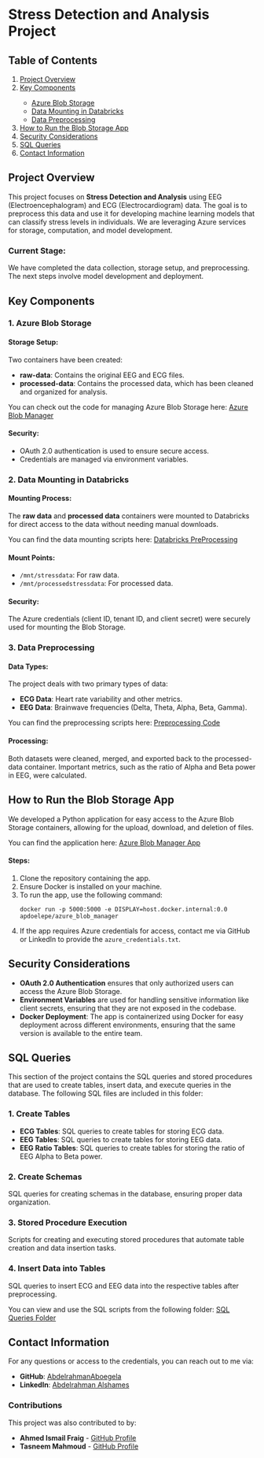 <!DOCTYPE html>
<html lang="en">
<head>
    <meta charset="UTF-8">
    <meta name="viewport" content="width=device-width, initial-scale=1.0">
    
</head>
<body>

<h1>Stress Detection and Analysis Project</h1>

<h2>Table of Contents</h2>
<ol>
    <li><a href="#project-overview">Project Overview</a></li>
    <li><a href="#key-components">Key Components</a></li>
    <ul>
        <li><a href="#1-azure-blob-storage">Azure Blob Storage</a></li>
        <li><a href="#2-data-mounting-in-databricks">Data Mounting in Databricks</a></li>
        <li><a href="#3-data-preprocessing">Data Preprocessing</a></li>
    </ul>
    <li><a href="#how-to-run-the-blob-storage-app">How to Run the Blob Storage App</a></li>
    <li><a href="#security-considerations">Security Considerations</a></li>
    <li><a href="#sql-queries">SQL Queries</a></li>
    <li><a href="#contact-information">Contact Information</a></li>
</ol>

<h2 id="project-overview">Project Overview</h2>
<p>This project focuses on <strong>Stress Detection and Analysis</strong> using EEG (Electroencephalogram) and ECG (Electrocardiogram) data. The goal is to preprocess this data and use it for developing machine learning models that can classify stress levels in individuals. We are leveraging Azure services for storage, computation, and model development.</p>

<h3>Current Stage:</h3>
<p>We have completed the data collection, storage setup, and preprocessing. The next steps involve model development and deployment.</p>

<h2 id="key-components">Key Components</h2>

<h3 id="1-azure-blob-storage">1. Azure Blob Storage</h3>

<h4>Storage Setup:</h4>
<p>Two containers have been created:</p>
<ul>
    <li><strong>raw-data</strong>: Contains the original EEG and ECG files.</li>
    <li><strong>processed-data</strong>: Contains the processed data, which has been cleaned and organized for analysis.</li>
</ul>
<p>You can check out the code for managing Azure Blob Storage here: <a href="https://github.com/AbdelrahmanAboegela/Depi-Graduation-Project/tree/main/Docker_Apps/azure_blob_manager">Azure Blob Manager</a></p>

<h4>Security:</h4>
<ul>
    <li>OAuth 2.0 authentication is used to ensure secure access.</li>
    <li>Credentials are managed via environment variables.</li>
</ul>

<h3 id="2-data-mounting-in-databricks">2. Data Mounting in Databricks</h3>

<h4>Mounting Process:</h4>
<p>The <strong>raw data</strong> and <strong>processed data</strong> containers were mounted to Databricks for direct access to the data without needing manual downloads.</p>
<p>You can find the data mounting scripts here: <a href="https://github.com/AbdelrahmanAboegela/Depi-Graduation-Project/tree/main/DataBricks_PreProcessing">Databricks PreProcessing</a></p>

<h4>Mount Points:</h4>
<ul>
    <li><code>/mnt/stressdata</code>: For raw data.</li>
    <li><code>/mnt/processedstressdata</code>: For processed data.</li>
</ul>

<h4>Security:</h4>
<p>The Azure credentials (client ID, tenant ID, and client secret) were securely used for mounting the Blob Storage.</p>

<h3 id="3-data-preprocessing">3. Data Preprocessing</h3>

<h4>Data Types:</h4>
<p>The project deals with two primary types of data:</p>
<ul>
    <li><strong>ECG Data</strong>: Heart rate variability and other metrics.</li>
    <li><strong>EEG Data</strong>: Brainwave frequencies (Delta, Theta, Alpha, Beta, Gamma).</li>
</ul>
<p>You can find the preprocessing scripts here: <a href="https://github.com/AbdelrahmanAboegela/Depi-Graduation-Project/tree/main/DataBricks_PreProcessing">Preprocessing Code</a></p>

<h4>Processing:</h4>
<p>Both datasets were cleaned, merged, and exported back to the processed-data container. Important metrics, such as the ratio of Alpha and Beta power in EEG, were calculated.</p>

<h2 id="how-to-run-the-blob-storage-app">How to Run the Blob Storage App</h2>

<p>We developed a Python application for easy access to the Azure Blob Storage containers, allowing for the upload, download, and deletion of files.</p>
<p>You can find the application here: <a href="https://github.com/AbdelrahmanAboegela/Depi-Graduation-Project/tree/main/Docker_Apps/azure_blob_manager">Azure Blob Manager App</a></p>

<h4>Steps:</h4>
<ol>
    <li>Clone the repository containing the app.</li>
    <li>Ensure Docker is installed on your machine.</li>
    <li>To run the app, use the following command:
    <pre><code>docker run -p 5000:5000 -e DISPLAY=host.docker.internal:0.0 apdoelepe/azure_blob_manager</code></pre></li>
    <li>If the app requires Azure credentials for access, contact me via GitHub or LinkedIn to provide the <code>azure_credentials.txt</code>.</li>
</ol>

<h2 id="security-considerations">Security Considerations</h2>

<ul>
    <li><strong>OAuth 2.0 Authentication</strong> ensures that only authorized users can access the Azure Blob Storage.</li>
    <li><strong>Environment Variables</strong> are used for handling sensitive information like client secrets, ensuring that they are not exposed in the codebase.</li>
    <li><strong>Docker Deployment</strong>: The app is containerized using Docker for easy deployment across different environments, ensuring that the same version is available to the entire team.</li>
</ul>

<h2 id="sql-queries">SQL Queries</h2>

<p>This section of the project contains the SQL queries and stored procedures that are used to create tables, insert data, and execute queries in the database. The following SQL files are included in this folder:</p>

<h3>1. Create Tables</h3>
<ul>
    <li><strong>ECG Tables</strong>: SQL queries to create tables for storing ECG data.</li>
    <li><strong>EEG Tables</strong>: SQL queries to create tables for storing EEG data.</li>
    <li><strong>EEG Ratio Tables</strong>: SQL queries to create tables for storing the ratio of EEG Alpha to Beta power.</li>
</ul>

<h3>2. Create Schemas</h3>
<p>SQL queries for creating schemas in the database, ensuring proper data organization.</p>

<h3>3. Stored Procedure Execution</h3>
<p>Scripts for creating and executing stored procedures that automate table creation and data insertion tasks.</p>

<h3>4. Insert Data into Tables</h3>
<p>SQL queries to insert ECG and EEG data into the respective tables after preprocessing.</p>

<p>You can view and use the SQL scripts from the following folder: <a href="https://github.com/AbdelrahmanAboegela/Depi-Graduation-Project/tree/main/SQL%20queries">SQL Queries Folder</a></p>

<h2 id="contact-information">Contact Information</h2>

<p>For any questions or access to the credentials, you can reach out to me via:</p>
<ul>
    <li><strong>GitHub</strong>: <a href="https://github.com/AbdelrahmanAboegela">AbdelrahmanAboegela</a></li>
    <li><strong>LinkedIn</strong>: <a href="https://www.linkedin.com/in/abdelrahman-alshames-635aa3277/">Abdelrahman Alshames</a></li>
</ul>

<h3>Contributions</h3>
<p>This project was also contributed to by:</p>
<ul>
    <li><strong>Ahmed Ismail Fraig</strong> - <a href="https://github.com/ahmedfraig">GitHub Profile</a></li>
    <li><strong>Tasneem Mahmoud</strong> - <a href="https://github.com/TasnemMahmoud">GitHub Profile</a></li>
    
</ul>

</body>
</html>
